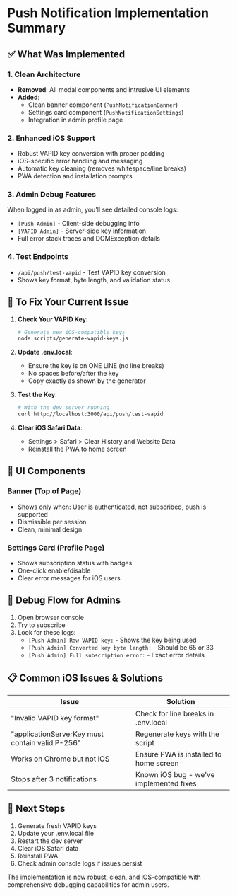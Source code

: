 # Push Notification Implementation Summary

## ✅ What Was Implemented

### 1. **Clean Architecture**
- **Removed**: All modal components and intrusive UI elements
- **Added**: 
  - Clean banner component (`PushNotificationBanner`)
  - Settings card component (`PushNotificationSettings`)
  - Integration in admin profile page

### 2. **Enhanced iOS Support**
- Robust VAPID key conversion with proper padding
- iOS-specific error handling and messaging
- Automatic key cleaning (removes whitespace/line breaks)
- PWA detection and installation prompts

### 3. **Admin Debug Features**
When logged in as admin, you'll see detailed console logs:
- `[Push Admin]` - Client-side debugging info
- `[VAPID Admin]` - Server-side key information
- Full error stack traces and DOMException details

### 4. **Test Endpoints**
- `/api/push/test-vapid` - Test VAPID key conversion
- Shows key format, byte length, and validation status

## 🔧 To Fix Your Current Issue

1. **Check Your VAPID Key**:
   ```bash
   # Generate new iOS-compatible keys
   node scripts/generate-vapid-keys.js
   ```

2. **Update .env.local**:
   - Ensure the key is on ONE LINE (no line breaks)
   - No spaces before/after the key
   - Copy exactly as shown by the generator

3. **Test the Key**:
   ```bash
   # With the dev server running
   curl http://localhost:3000/api/push/test-vapid
   ```

4. **Clear iOS Safari Data**:
   - Settings > Safari > Clear History and Website Data
   - Reinstall the PWA to home screen

## 📱 UI Components

### Banner (Top of Page)
- Shows only when: User is authenticated, not subscribed, push is supported
- Dismissible per session
- Clean, minimal design

### Settings Card (Profile Page)
- Shows subscription status with badges
- One-click enable/disable
- Clear error messages for iOS users

## 🐛 Debug Flow for Admins

1. Open browser console
2. Try to subscribe
3. Look for these logs:
   - `[Push Admin] Raw VAPID key:` - Shows the key being used
   - `[Push Admin] Converted key byte length:` - Should be 65 or 33
   - `[Push Admin] Full subscription error:` - Exact error details

## 📋 Common iOS Issues & Solutions

| Issue | Solution |
|-------|----------|
| "Invalid VAPID key format" | Check for line breaks in .env.local |
| "applicationServerKey must contain valid P-256" | Regenerate keys with the script |
| Works on Chrome but not iOS | Ensure PWA is installed to home screen |
| Stops after 3 notifications | Known iOS bug - we've implemented fixes |

## 🚀 Next Steps

1. Generate fresh VAPID keys
2. Update your .env.local file
3. Restart the dev server
4. Clear iOS Safari data
5. Reinstall PWA
6. Check admin console logs if issues persist

The implementation is now robust, clean, and iOS-compatible with comprehensive debugging capabilities for admin users. 